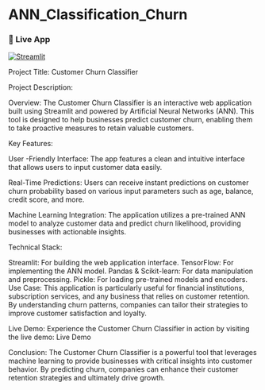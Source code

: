 # ANN_Classification_Churn

### 🔗 Live App  
[![Streamlit](https://img.shields.io/badge/Streamlit-App-blue?logo=streamlit)](https://sahanakhanai-annclassificationchurn.streamlit.app/)

Project Title: Customer Churn Classifier

Project Description:

Overview:
The Customer Churn Classifier is an interactive web application built using Streamlit and powered by Artificial Neural Networks (ANN). This tool is designed to help businesses predict customer churn, enabling them to take proactive measures to retain valuable customers.

Key Features:

User -Friendly Interface:
The app features a clean and intuitive interface that allows users to input customer data easily.

Real-Time Predictions:
Users can receive instant predictions on customer churn probability based on various input parameters such as age, balance, credit score, and more.

Machine Learning Integration:
The application utilizes a pre-trained ANN model to analyze customer data and predict churn likelihood, providing businesses with actionable insights.

Technical Stack:

Streamlit: For building the web application interface.
TensorFlow: For implementing the ANN model.
Pandas & Scikit-learn: For data manipulation and preprocessing.
Pickle: For loading pre-trained models and encoders.
Use Case:
This application is particularly useful for financial institutions, subscription services, and any business that relies on customer retention. By understanding churn patterns, companies can tailor their strategies to improve customer satisfaction and loyalty.

Live Demo:
Experience the Customer Churn Classifier in action by visiting the live demo:
Live Demo

Conclusion:
The Customer Churn Classifier is a powerful tool that leverages machine learning to provide businesses with critical insights into customer behavior. By predicting churn, companies can enhance their customer retention strategies and ultimately drive growth.
